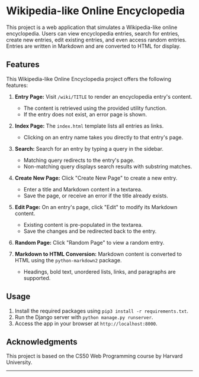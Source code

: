 # Wikipedia-like Online Encyclopedia

This project is a web application that simulates a Wikipedia-like online encyclopedia. Users can view encyclopedia entries, search for entries, create new entries, edit existing entries, and even access random entries. Entries are written in Markdown and are converted to HTML for display.

## Features

This Wikipedia-like Online Encyclopedia project offers the following features:

1. **Entry Page:** Visit `/wiki/TITLE` to render an encyclopedia entry's content.
   - The content is retrieved using the provided utility function.
   - If the entry does not exist, an error page is shown.

2. **Index Page:** The `index.html` template lists all entries as links.
   - Clicking on an entry name takes you directly to that entry's page.

3. **Search:** Search for an entry by typing a query in the sidebar.
   - Matching query redirects to the entry's page.
   - Non-matching query displays search results with substring matches.

4. **Create New Page:** Click "Create New Page" to create a new entry.
   - Enter a title and Markdown content in a textarea.
   - Save the page, or receive an error if the title already exists.

5. **Edit Page:** On an entry's page, click "Edit" to modify its Markdown content.
   - Existing content is pre-populated in the textarea.
   - Save the changes and be redirected back to the entry.

6. **Random Page:** Click "Random Page" to view a random entry.

7. **Markdown to HTML Conversion:** Markdown content is converted to HTML using the `python-markdown2` package.
   - Headings, bold text, unordered lists, links, and paragraphs are supported.

## Usage

1. Install the required packages using `pip3 install -r requirements.txt`.
2. Run the Django server with `python manage.py runserver`.
3. Access the app in your browser at `http://localhost:8000`.

## Acknowledgments

This project is based on the CS50 Web Programming course by Harvard University.

---